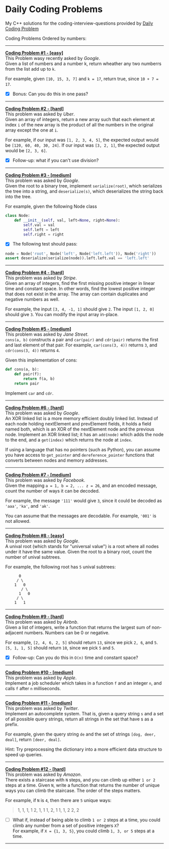 # Daily Coding Problems

My C++ solutions for the coding-interview-questions provided by [Daily Coding Problem](https://www.dailycodingproblem.com/ "Link to their Site")

Coding Problems Ordered by numbers:

---

**[Coding Problem #1 - [easy]](https://github.com/BlueQuote/Daily_Coding_Problems/blob/master/Daily_Coding_Problem_001.cpp "Asked by Google - [easy]")**\
This Problem wasy recently asked by _Google_.\
Given a list of numbers and a number k, return wheather any two numberrs from the list add up to ```k```.

For example, given ```[10, 15, 3, 7]``` and ```k = 17```, return true, since ```10 + 7 = 17```.

* [x] Bonus: Can you do this in one pass?

---

**[Coding Problem #2 - [hard]](https://github.com/BlueQuote/Daily_Coding_Problems/blob/master/Daily_Coding_Problem_002.cpp "Asked by Uber - [hard]")**\
This problem was asked by _Uber_.\
Given an array of integers, return a new array such that each element at index ```i``` of the new array is the product of all the numbers in the original array except the one at ```i```.

For example, if our input was ```[1, 2, 3, 4, 5]```, the expected output would be ```[120, 60, 40, 30, 24]```. If our input was ```[3, 2, 1]```, the expected output would be ```[2, 3, 6]```.

* [x] Follow-up: what if you can't use division?

---

**[Coding Problem #3 - [medium]](https://github.com/BlueQuote/Daily_Coding_Problems/blob/master/Daily_Coding_Problem_003.cpp "Asked by Google - [medium]")**\
This problem was asked by _Google_.\
Given the root to a binary tree, implement ```serialize(root)```, which serializes the tree into a string, and ```deserialize(s)```, which deserializes the string back into the tree.

For example, given the following Node class

```Python
class Node:
    def __init__(self, val, left=None, right=None):
        self.val = val
        self.left = left
        self.right = right
```

* [x] The following test should pass:

```Python
node = Node('root', Node('left', Node('left.left')), Node('right'))
assert deserialize(serialize(node)).left.left.val == 'left.left'
```

---

**[Coding Problem #4 - [hard]](https://github.com/BlueQuote/Daily_Coding_Problems/blob/master/Daily_Coding_Problem_004.cpp "Asked by Stripe - [hard]")**\
This problem was asked by _Stripe_.\
Given an array of integers, find the first missing positive integer in linear time and constant space. In other words, find the lowest positive integer that does not exist in the array. The array can contain duplicates and negative numbers as well.

For example, the input ```[3, 4, -1, 1]``` should give ```2```. The input ```[1, 2, 0]``` should give ```3```.
You can modify the input array in-place.

---

**[Coding Problem #5 - [medium]](https://github.com/BlueQuote/Daily_Coding_Problems/blob/master/Daily_Coding_Problem_005.cpp "Asked by Jane Street - [medium]")**\
This problem was asked by _Jane Street_.\
 ```cons(a, b)``` constructs a pair and ```car(pair)``` and ```cdr(pair)``` returns the first and last element of that pair. For example, ```car(cons(3, 4))``` returns ```3```, and ```cdr(cons(3, 4))``` returns ```4```.

Given this implementation of cons:

```Python
def cons(a, b):
    def pair(f):
        return f(a, b)
    return pair
```

Implement ```car``` and ```cdr```.

---

**[Coding Problem #6 - [hard]](https://github.com/BlueQuote/Daily_Coding_Problems/blob/master/Daily_Coding_Problem_006.cpp "Asked by Google - [hard]")**\
This problem was asked by _Google_.\
An XOR linked list is a more memory efficient doubly linked list. Instead of each node holding nextElement and prevElement fields, it holds a field named both, which is an XOR of the nextElement node and the previous node. Implement an XOR linked list; it has an ```add(node)``` which adds the node to the end, and a ```get(index)``` which returns the node at ```index```.

If using a language that has no pointers (such as Python), you can assume you have access to ```get_pointer``` and ```dereference_pointer``` functions that converts between nodes and memory addresses.

---

**[Coding Problem #7 - [medium]](https://github.com/BlueQuote/Daily_Coding_Problems/blob/master/Daily_Coding_Problem_007.cpp "Asked by Facebook - [medium]")**\
This problem was asked by _Facebook_.\
Given the mapping ```a = 1, b = 2, ... z = 26```, and an encoded message, count the number of ways it can be decoded.

For example, the message ```'111'``` would give ```3```, since it could be decoded as ```'aaa'```, ```'ka'```, and ```'ak'```.

You can assume that the messages are decodable. For example, ```'001'``` is not allowed.

---

**[Coding Problem #8 - [easy]](https://github.com/BlueQuote/Daily_Coding_Problems/blob/master/Daily_Coding_Problem_008.cpp "Asked by Google - [easy]")**\
This problem was asked by _Google_.\
A unival root (which stands for "universal value") is a root where all nodes under it have the same value. Given the root to a binary root, count the number of unival subtrees.

For example, the following root has ```5``` unival subtrees:

```Text
      0
     / \
    1   0
       / \
      1   0
     / \
    1   1
```

---

**[Coding Problem #9 - [hard]](https://github.com/BlueQuote/Daily_Coding_Problems/blob/master/Daily_Coding_Problem_009.cpp "Asked by Airbnb - [hard]")**\
This problem was asked by _Airbnb_.\
Given a list of integers, write a function that returns the largest sum of non-adjacent numbers. Numbers can be 0 or negative.

For example, ```[2, 4, 6, 2, 5]``` should return ```13```, since we pick ```2, 6```, and ```5```. ```[5, 1, 1, 5]``` should return ```10```, since we pick ```5``` and ```5```.

* [x] Follow-up: Can you do this in ```O(n)``` time and constant space?

---

**[Coding Problem #10 - [medium]](https://github.com/BlueQuote/Daily_Coding_Problems/blob/master/Daily_Coding_Problem_010.cpp "Asked by Apple - [medium]")**\
This problem was asked by _Apple_.\
Implement a job scheduler which takes in a function ```f``` and an integer ```n```, and calls ```f``` after ```n``` milliseconds.

---

**[Coding Problem #11 - [medium]](https://github.com/BlueQuote/Daily_Coding_Problems/blob/master/Daily_Coding_Problem_011.cpp "Asked by Twitter - [medium]")**\
This problem was asked by _Twitter_.\
Implement an autocomplete system. That is, given a query string ```s``` and a set of all possible query strings, return all strings in the set that have s as a prefix.

For example, given the query string ```de``` and the set of strings ```[dog, deer, deal]```, return ```[deer, deal]```.

Hint: Try preprocessing the dictionary into a more efficient data structure to speed up queries.

---

**[Coding Problem #12 - [hard]](https://github.com/BlueQuote/Daily_Coding_Problems/blob/master/Daily_Coding_Problem_012.cpp "Asked by Amazon - [hard]")**\
This problem was asked by _Amazon_.\
There exists a staircase with ```N``` steps, and you can climb up either ```1 or 2``` steps at a time. Given ```N```, write a function that returns the number of unique ways you can climb the staircase. The order of the steps matters.

For example, if ```N``` is ```4```, then there are ```5``` unique ways:

>1, 1, 1, 1
2, 1, 1
1, 2, 1
1, 1, 2
2, 2

* [ ] What if, instead of being able to climb ```1 or 2``` steps at a time, you could climb any number from a set of positive integers ```X```?\
For example, if ```X = {1, 3, 5}```, you could climb ```1, 3, or 5``` steps at a time.

---
